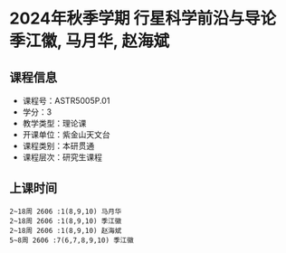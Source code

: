 # 2024年秋季学期 行星科学前沿与导论 季江徽, 马月华, 赵海斌






## 课程信息

- 课程号：ASTR5005P.01
- 学分：3
- 教学类型：理论课
- 开课单位：紫金山天文台
- 课程类别：本研贯通
- 课程层次：研究生课程

## 上课时间

```
2~18周 2606 :1(8,9,10) 马月华
2~18周 2606 :1(8,9,10) 季江徽
2~18周 2606 :1(8,9,10) 赵海斌
5~8周 2606 :7(6,7,8,9,10) 季江徽
```

